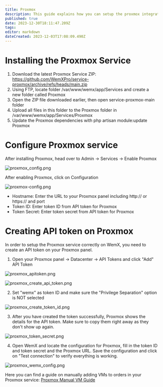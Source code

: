 ```yaml
---
title: Proxmox
description: This guide explains how you can setup the proxmox integration with WemX
published: true
date: 2023-12-30T18:11:47.209Z
tags: 
editor: markdown
dateCreated: 2023-12-03T17:08:09.490Z
---
```


# Installing the Proxmox Service

1. Download the latest Proxmox Service ZIP: https://github.com/WemXPro/service-proxmox/archive/refs/heads/main.zip
2. Using FTP, locate folder /var/www/wemx/app/Services and create a new folder called Proxmox
3. Open the ZIP file downloaded earlier, then open service-proxmox-main folder
4. Upload all files in this folder to the Proxmox folder in /var/www/wemx/app/Services/Proxmox
5. Update the Proxmox dependencies with php artisan module:update Proxmox

# Configure Proxmox service

After installing Proxmox, head over to Admin -> Services -> Enable Proxmox

![proxmox_config.png](/assets/proxmox_config.png)

After enabling Proxmox, click on Configuration

![proxmox-config.png](/assets/proxmox-config.png)

- Hostname: Enter the URL to your Proxmox panel including http:// or https:// and port
- Token ID: Enter token ID from API token for Proxmox
- Token Secret: Enter token secret from API token for Proxmox

# Creating API token on Proxmox

In order to setup the Proxmox service correctly on WemX, you need to create an API token on your Proxmox panel. 

1. Open your Proxmox panel -> Datacenter -> API Tokens and click "Add" API Token 

![proxmox_apitoken.png](/assets/proxmox_apitoken.png)

![proxmox_create_api_token.png](/assets/proxmox_create_api_token.png)

2. Set "wemx" as token ID and make sure the "Privilege Separation" option is NOT selected

![proxmox_create_token_id.png](/assets/proxmox_create_token_id.png)

3. After you have created the token successfully, Proxmox shows the details for the API token. Make sure to copy them right away as they don't show up again.

![proxmox_token_secret.png](/assets/proxmox_token_secret.png)

4. Open WemX and locate the configuration for Proxmox, fill in the token ID and token secret and the Proxmox URL. Save the configuration and click on "Test connection" to verify everything is working.

![proxmox_wemx_config.png](/assets/proxmox_wemx_config.png)

Here you can find a guide on manually adding VMs to orders in your Proxmox service: [Proxmox Manual VM Guide](https://youtu.be/tg0bXrOjCBg)
